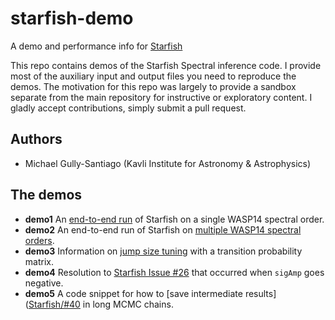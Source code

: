 # starfish-demo
A demo and performance info for [Starfish](https://github.com/iancze/Starfish)

This repo contains demos of the Starfish Spectral inference code.  I provide most of the auxiliary input and output files you need to reproduce the demos.  The motivation for this repo was largely to provide a sandbox separate from the main repository for instructive or exploratory content.  I gladly accept contributions, simply submit a pull request.


## Authors

- Michael Gully-Santiago (Kavli Institute for Astronomy & Astrophysics)

## The demos

- **demo1** An [end-to-end run](http://iancze.github.io/Starfish/current/example_wasp14.html) of Starfish on a single WASP14 spectral order.
- **demo2** An end-to-end run of Starfish on [multiple WASP14 spectral orders](http://iancze.github.io/Starfish/current/example_wasp14_multi.html).
- **demo3** Information on [jump size tuning](https://github.com/iancze/Starfish/issues/31) with a transition probability matrix.
- **demo4** Resolution to [Starfish Issue #26](https://github.com/iancze/Starfish/issues/26) that occurred when `sigAmp` goes negative.
- **demo5** A code snippet for how to [save intermediate results]([Starfish/#40](https://github.com/iancze/Starfish/issues/40) in long MCMC chains.  
